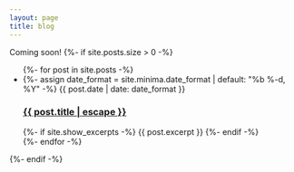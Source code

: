 ```yaml
---
layout: page
title: blog
---
```

Coming soon!
{%- if site.posts.size > 0 -%}
<ul class="post-list">
  {%- for post in site.posts -%}
  <li>
    {%- assign date_format = site.minima.date_format | default: "%b %-d, %Y" -%}
    <span class="post-meta">{{ post.date | date: date_format }}</span>
    <h3>
      <a class="post-link" href="{{ post.url | relative_url }}">
        {{ post.title | escape }}
      </a>
    </h3>
    {%- if site.show_excerpts -%}
      {{ post.excerpt }}
    {%- endif -%}
  </li>
  {%- endfor -%}
</ul>
<!--
<p class="rss-subscribe">subscribe <a href="{{ "/feed.xml" | relative_url }}">via RSS</a></p>
-->
{%- endif -%}